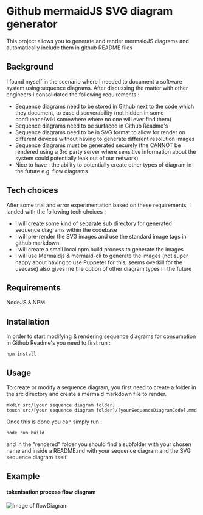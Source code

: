 # Github mermaidJS SVG diagram generator

This project allows you to generate and render mermaidJS diagrams and automatically include them in github README files

## Background

I found myself in the scenario where I needed to document a software system using sequence diagrams. After discussing the matter with other engineers I consolidated the following requirements :

* Sequence diagrams need to be stored in Github next to the code which they document, to ease discoverability (not hidden in some confluence/wiki somewhere where no one will ever find them)
* Sequence diagrams need to be surfaced in Github Readme's
* Sequence diagrams need to be in SVG format to allow for render on different devices without having to generate different resolution images
* Sequence diagrams must be generated securely (the CANNOT be rendered using a 3rd party server where sensitive information about the system could potentially leak out of our network)
* Nice to have : the ability to potentially create other types of diagram in the future e.g. flow diagrams

## Tech choices

After some trial and error experimentation based on these requirements, I landed with the following tech choices :

* I will create some kind of separate sub directory for generated sequence diagrams within the codebase
* I will pre-render the SVG images and use the standard image tags in github markdown
* I will create a small local npm build process to generate the images
* I will use Mermaidjs & mermaid-cli to generate the images (not super happy about having to use Puppeter for this, seems overkill for the usecase) also gives me the option of other diagram types in the future

## Requirements

NodeJS & NPM


## Installation

In order to start modifying & rendering sequence diagrams for consumption in Github Readme's you need to first run :

```
npm install
```

## Usage

To create or modify a sequence diagram, you first need to create a folder in the src directory and create a mermaid markdown file to render.
```
mkdir src/[your sequence diagram folder]
touch src/[your sequence diagram folder]/[yourSequenceDiagramCode].mmd
```
Once this is done you can simply run :
```
node run build
```

and in the "rendered" folder you should find a subfolder with your chosen name and inside a README.md with your sequence diagram and the SVG sequence diagram itself.

## Example

#### tokenisation process flow diagram

![Image of flowDiagram](./rendered/testFlowDiagram/flowDiagram.svg?sanitize=true)